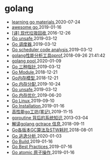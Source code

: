 # golang
* [learning go materials](/learning-go-materials),2020-07-24
* [awesome go](/awesome-go),2019-01-16
* [[译] 现代垃圾回收](/articles/module-garbage-collection),2016-12-26
* [Go unsafe](/articles/go-unsafe),2019-03-12
* [Go 调度器](/articles/go-scheduler),2019-03-12
* [Go scheduler code analysis](/articles/go-scheduler-code-analysis),2019-03-12
* [golang性能分析工具pprof](/articles/go-pprof),2018-09-26 21:41:42
* [golang pool](/articles/go-pool),2020-01-09
* [Go 三种指针](/articles/go-pointer),2019-03-12
* [Go Module](/articles/go-module),2018-12-21
* [Go内存模型](/articles/go-memory-model),2018-12-21
* [Go 内存分配](/articles/go-memory-alloc),2019-10-24 
* [Go unsafe](/articles/go-memory-align),2019-03-12
* [Go 内存优化](/articles/go-memeory-optimization),2019-06-20
* [Go Linux](/articles/go-linux),2019-09-10
* [Go Installation](/articles/go-install),2019-01-16
* [高性能go工坊(笔记)](/articles/go-high-performance-workshop-readnote),2019-11-15
* [goroutine 背后的系统知识](/articles/go-goroutine-knowledge),2013-03-04
* [解读golang gctrace 信息](/articles/go-gctrace),2018-09-11
* [Go各版本GC算法及STW耗时](/articles/go-gc-algorithm-and-pause),2018-08-01
* [Go 逃逸分析](/articles/go-escape-analysis),2020-01-03
* [Go Build](/articles/go-build),2019-01-16
* [Go Best Practices](/articles/go-best-practices),2019-07-16
* [Go atomic 原子操作](/articles/go-atomic-value),2019-01-16
